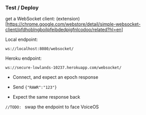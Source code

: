 ### Test / Deploy

get a WebSocket client: (extension)[https://chrome.google.com/webstore/detail/simple-websocket-client/pfdhoblngboilpfeibdedpjgfnlcodoo/related?hl=en]

Local endpoint:
```
ws://localhost:8080/websocket/
```

Heroku endpoint:
```
ws://secure-lowlands-10237.herokuapp.com/websocket/
```

- Connect, and expect an epoch response

- Send `{"RAWR":"123"}`

- Expect the same response back

`//TODO: ` swap the endpoint to face VoiceOS

